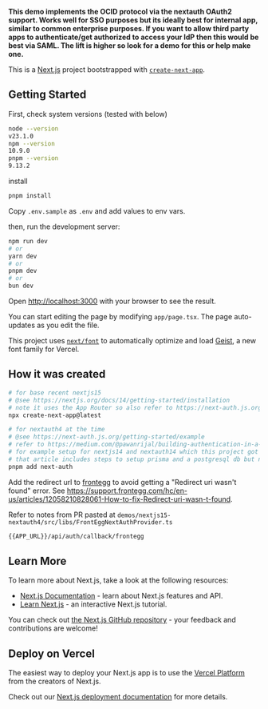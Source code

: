 **This demo implements the OCID protocol via the nextauth OAuth2 support. Works well for SSO purposes but its ideally best for internal app, similar to common enterprise purposes. If you want to allow third party apps to authenticate/get authorized to access your IdP then this would be best via SAML. The lift is higher so look for a demo for this or help make one.**

This is a [Next.js](https://nextjs.org) project bootstrapped with [`create-next-app`](https://nextjs.org/docs/app/api-reference/cli/create-next-app).

## Getting Started

First, check system versions (tested with below)
```bash
node --version
v23.1.0
npm --version
10.9.0
pnpm --version
9.13.2
```


install
```bash
pnpm install
```

Copy `.env.sample` as `.env` and add values to env vars.

then, run the development server:

```bash
npm run dev
# or
yarn dev
# or
pnpm dev
# or
bun dev
```

Open [http://localhost:3000](http://localhost:3000) with your browser to see the result.

You can start editing the page by modifying `app/page.tsx`. The page auto-updates as you edit the file.

This project uses [`next/font`](https://nextjs.org/docs/app/building-your-application/optimizing/fonts) to automatically optimize and load [Geist](https://vercel.com/font), a new font family for Vercel.

## How it was created

```bash
# for base recent nextjs15
# @see https://nextjs.org/docs/14/getting-started/installation
# note it uses the App Router so also refer to https://next-auth.js.org/configuration/initialization#route-handlers-app
npx create-next-app@latest

# for nextauth4 at the time
# @see https://next-auth.js.org/getting-started/example
# refer to https://medium.com/@pawanrijal/building-authentication-in-a-next-js-14-app-using-nextauth-and-prisma-59c9d67a0eca 
# for example setup for nextjs14 and nextauth14 which this project got inspired from as well.
# that article includes steps to setup prisma and a postgresql db but not set up here.
pnpm add next-auth
```

Add the redirect url to [frontegg](https://portal.frontegg.com/development/authentication/hosted) to avoid getting a "Redirect uri wasn't found" error. See https://support.frontegg.com/hc/en-us/articles/12058210828061-How-to-fix-Redirect-uri-wasn-t-found.

Refer to notes from PR pasted at `demos/nextjs15-nextauth4/src/libs/FrontEggNextAuthProvider.ts`

```bash
{{APP_URL}}/api/auth/callback/frontegg
```

## Learn More

To learn more about Next.js, take a look at the following resources:

- [Next.js Documentation](https://nextjs.org/docs) - learn about Next.js features and API.
- [Learn Next.js](https://nextjs.org/learn) - an interactive Next.js tutorial.

You can check out [the Next.js GitHub repository](https://github.com/vercel/next.js) - your feedback and contributions are welcome!

## Deploy on Vercel

The easiest way to deploy your Next.js app is to use the [Vercel Platform](https://vercel.com/new?utm_medium=default-template&filter=next.js&utm_source=create-next-app&utm_campaign=create-next-app-readme) from the creators of Next.js.

Check out our [Next.js deployment documentation](https://nextjs.org/docs/app/building-your-application/deploying) for more details.
